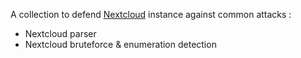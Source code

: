 A collection to defend [Nextcloud](https://nextcloud.com) instance against common attacks :
 - Nextcloud parser
 - Nextcloud bruteforce & enumeration detection
